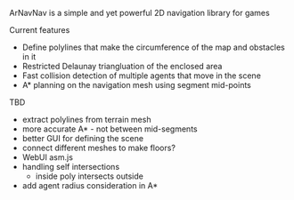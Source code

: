 ArNavNav is a simple and yet powerful 2D navigation library for games

Current features
- Define polylines that make the circumference of the map and obstacles in it
- Restricted Delaunay triangluation of the enclosed area
- Fast collision detection of multiple agents that move in the scene
- A* planning on the navigation mesh using segment mid-points


TBD
- extract polylines from terrain mesh
- more accurate A* - not between mid-segments
- better GUI for defining the scene
- connect different meshes to make floors?
- WebUI asm.js
- handling self intersections
  - inside poly intersects outside
- add agent radius consideration in A*
